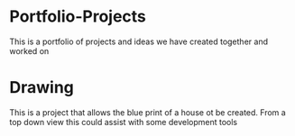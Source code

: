 # Portfolio-Projects
This is a portfolio of projects and ideas we have created together and worked on

# Drawing
This is a project that allows the blue print of a house ot be created. From a top down view this could assist with some development tools
